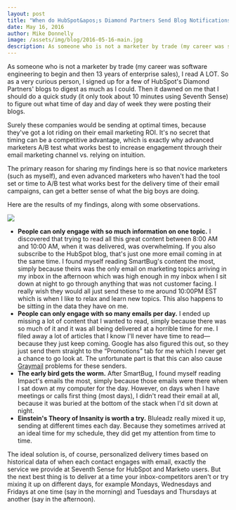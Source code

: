 ```yaml
---
layout: post
title: "When do HubSpot&apos;s Diamond Partners Send Blog Notifications? <br>(And What Time Should You Send Yours?)"
date: May 16, 2016
author: Mike Donnelly
image: /assets/img/blog/2016-05-16-main.jpg
description: As someone who is not a marketer by trade (my career was software engineering to begin and then 13 years of enterprise sales), I read A LOT. So as a very curious person, I signed up for a few of HubSpot&apos;s Diamond Partners&apos; blogs to digest as much as I could.
---
```


<p>As someone who is not a marketer by trade (my career was software engineering to begin and then 13 years of enterprise sales), I read A LOT. So as a very curious person, I signed up for a few of HubSpot&apos;s Diamond Partners&apos; blogs to digest as much as I could. Then it dawned on me that I should do a quick study (it only took about 10 minutes using Seventh Sense) to figure out what time of day and day of week they were posting their blogs.</p>
<p>Surely these companies would be sending at optimal times, because they&apos;ve got a lot riding on their email marketing ROI. It&apos;s no secret that timing can be a competitive advantage, which is exactly why advanced marketers A/B test what works best to increase engagement through their email marketing channel vs. relying on intuition.</p>
<p>The primary reason for sharing my findings here is so that novice marketers (such as myself), and even advanced marketers who haven&apos;t had the tool set or time to A/B test what works best for the delivery time of their email campaigns, can get a better sense of what the big boys are doing.</p>
<p>Here are the results of my findings, along with some observations.</p>
<img src="/assets/img/blog/2016-05-16-body-1.jpg" class="img-responsive ma mb20 mt20">
<ul>
    <li><strong>People can only engage with so much information on one topic.</strong> I discovered that trying to read all this great content between 8:00 AM and 10:00 AM, when it was delivered, was overwhelming. If you also subscribe to the HubSpot blog, that&apos;s just one more email coming in at the same time. I found myself reading SmartBug&apos;s content the most, simply because theirs was the only email on marketing topics arriving in my inbox in the afternoon which was high enough in my inbox when I sit down at night to go through anything that was not customer facing.  I really wish they would all just send these to me around 10:00PM EST which is when I like to relax and learn new topics.  This also happens to be sitting in the data they have on me.</li>
    <li><strong>People can only engage with so many emails per day.</strong> I ended up missing a lot of content that I wanted to read, simply because there was so much of it and it was all being delivered at a horrible time for me. I filed away a lot of articles that I know I&apos;ll never have time to read—because they just keep coming.  Google has also figured this out, so they just send them straight to the “Promotions” tab for me which I never get a chance to go look at.  The unfortunate part is that this can also cause <a href="http://blog.hubspot.com/marketing/what-is-graymail-ht#sm.0000hj74atjdwech11fo9vws8pe46" target="_blank">Graymail</a> problems for these senders.</li>
    <li><strong>The early bird gets the worm.</strong> After SmartBug, I found myself reading Impact&apos;s emails the most, simply because those emails were there when I sat down at my computer for the day. However, on days when I have meetings or calls first thing (most days), I didn&apos;t read their email at all, because it was buried at the bottom of the stack when I&apos;d sit down at night.</li>
    <li><strong>Einstein&apos;s Theory of Insanity is worth a try.</strong> Bluleadz really mixed it up, sending at different times each day. Because they sometimes arrived at an ideal time for my schedule, they did get my attention from time to time.</li>
</ul>
<p>The ideal solution is, of course, personalized delivery times based on historical data of when each contact engages with email, exactly the service we provide at Seventh Sense for HubSpot and Marketo users. But the next best thing is to deliver at a time your inbox-competitors aren&apos;t or try mixing it up on different days, for example Mondays, Wednesdays and Fridays at one time (say in the morning) and Tuesdays and Thursdays at another (say in the afternoon).</p>
